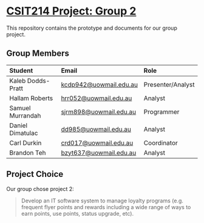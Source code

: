 # [CSIT214 Project: Group 2](https://superawesomegroup5000.github.io/GroupProject/)
This repository contains the prototype and documents for our group project.

## Group Members
|Student|Email|Role|
|:---|:--|:---|
|Kaleb Dodds-Pratt|kcdp942@uowmail.edu.au|Presenter/Analyst|
|Hallam Roberts|hrr052@uowmail.edu.au|Analyst|
|Samuel Murrandah|sjrm898@uowmail.edu.au|Programmer|
|Daniel Dimatulac|dd985@uowmail.edu.au|Analyst|
|Carl Durkin|crd017@uowmail.edu.au|Coordinator|
|Brandon Teh|bzyt637@uowmail.edu.au|Analyst|

## Project Choice
Our group chose project 2:
> Develop an IT software system to manage loyalty programs (e.g. frequent flyer points and rewards including a wide range of ways to earn points, use points, status upgrade, etc).
